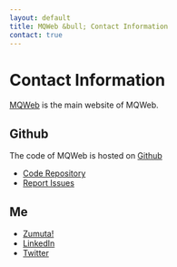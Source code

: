 ```yaml
---
layout: default
title: MQWeb &bull; Contact Information
contact: true
---
```

Contact Information
===================

[MQWeb](http://www.mqweb.org) is the main website of MQWeb.

Github
------
The code of MQWeb is hosted on [Github](https://www.github.com)

 + [Code Repository](https://github.com/fbraem/mqweb)
 + [Report Issues](https://github.com/fbraem/mqweb/issues)
  
Me
--

 + [Zumuta!](http://www.zumuta.be)
 + [LinkedIn](http://be.linkedin.com/in/frankybraem)
 + [Twitter](https://twitter.com/fbraem)
